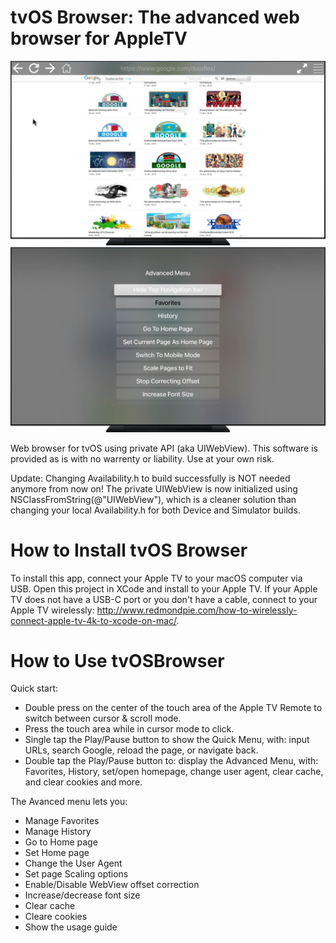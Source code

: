 tvOS Browser:
The advanced web browser for AppleTV
=============

![Alt text](/screen01.jpg?raw=true "tvOS Browser on AppleTV")
![Alt text](/screen02.jpg?raw=true "Part of the advanced menu")


Web browser for tvOS using private API (aka UIWebView). This software is provided as is with no warrenty or liability. Use at your own risk.

Update: Changing Availability.h to build successfully is NOT needed anymore from now on!
The private UIWebView is now initialized using NSClassFromString(@"UIWebView"), which is a cleaner solution than changing your local Availability.h for both Device and Simulator builds.


How to Install tvOS Browser
=============

To install this app, connect your Apple TV to your macOS computer via USB. Open this project in XCode and install to your Apple TV.
If your Apple TV does not have a USB-C port or you don't have a cable, connect to your Apple TV wirelessly: http://www.redmondpie.com/how-to-wirelessly-connect-apple-tv-4k-to-xcode-on-mac/.

How to Use tvOSBrowser
=============

Quick start:
- Double press on the center of the touch area of the Apple TV Remote to switch between cursor & scroll mode.
- Press the touch area while in cursor mode to click.
- Single tap the Play/Pause button to show the Quick Menu, with: input URLs, search Google, reload the page, or navigate back.
- Double tap the Play/Pause button to: display the Advanced Menu, with: Favorites, History, set/open homepage, change user agent, clear cache, and clear cookies and more.

The Avanced menu lets you:
- Manage Favorites
- Manage History
- Go to Home page
- Set Home page
- Change the User Agent
- Set page Scaling options
- Enable/Disable WebView offset correction
- Increase/decrease font size
- Clear cache
- Cleare cookies
- Show the usage guide
